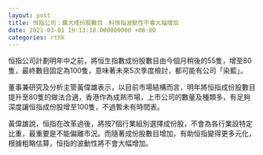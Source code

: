```yaml
---
layout: post
title: 恒指公司：擴大成份股數目　料恒指波動性不會大幅增加
date: 2021-03-01 19:13:18.000000000 +08:00
categories: rthk
---
```


恒指公司計劃明年中之前，將恒生指數成份股數目由今個月稍後的55隻，增至80隻，最終數目固定為100隻，意味著未來5次季度檢討，都可能有公司「染藍」。

董事兼研究及分析主管黃偉雄表示，以目前市場結構而言，明年將恒指成份股數目提升至80隻的做法合適，香港作為成熟市場，上市公司的數量及種類多，有足夠深度讓恒指成份股增至100隻，不過暫未有時間表。

黃偉雄說，恒指在改革過後，將按7個行業組別選擇成份股，不會為各行業設特定比重，最重要是不能偏離市況。而隨著成份股數目增加，有助恒指變得更多元化，根據粗略估算，恒指的波動性將不會大幅增加。
